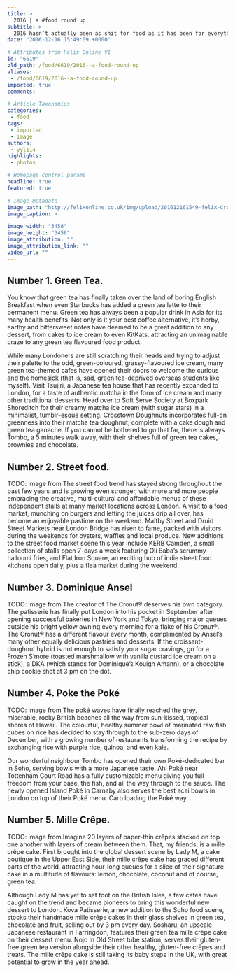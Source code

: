 ```yaml
---
title: >
  2016 | a #food round up
subtitle: >
  2016 hasn’t actually been as shit for food as it has been for everything else. felix examines the top 5 food trends of 2016 – everything from Poké, a raw fish salad, to giant crepe layer cakes.
date: "2016-12-16 15:49:09 +0000"

# Attributes from Felix Online V1
id: "6619"
old_path: /food/6619/2016--a-food-round-up
aliases:
 - /food/6619/2016--a-food-round-up
imported: true
comments:

# Article Taxonomies
categories:
 - food
tags:
 - imported
 - image
authors:
 - yyl114
highlights:
 - photos

# Homepage control params
headline: true
featured: true

# Image metadata
image_path: "http://felixonline.co.uk/img/upload/201612161549-felix-Crosstown Doughnuts Matcha.jpg"
image_caption: >

image_width: "3456"
image_height: "3456"
image_attribution: ""
image_attribution_link: ""
video_url: ""
---
```


## Number 1. Green Tea.
You know that green tea has finally taken over the land of boring English Breakfast when even Starbucks has added a green tea latte to their permanent menu. Green tea has always been a popular drink in Asia for its many health benefits. Not only is it your best coffee alternative, it’s herby, earthy and bittersweet notes have deemed to be a great addition to any dessert, from cakes to ice cream to even KitKats, attracting an unimaginable craze to any green tea flavoured food product.

While many Londoners are still scratching their heads and trying to adjust their palette to the odd, green-coloured, grassy-flavoured ice cream, many green tea-themed cafes have opened their doors to welcome the curious and the homesick (that is, sad, green tea-deprived overseas students like myself). Visit Tsujiri, a Japanese tea house that has recently expanded to London, for a taste of authentic matcha in the form of ice cream and many other traditional desserts. Head over to Soft Serve Society at Boxpark Shoreditch for their creamy matcha ice cream (with sugar stars) in a minimalist, tumblr-esque setting. Crosstown Doughnuts incorporates full-on greenness into their matcha tea doughnut, complete with a cake dough and green tea ganache.
If you cannot be bothered to go that far, there is always Tombo, a 5 minutes walk away, with their shelves full of green tea cakes, brownies and chocolate.
## Number 2. Street food.
TODO: image from
The street food trend has stayed strong throughout the past few years and is growing even stronger, with more and more people embracing the creative, multi-cultural and affordable menus of these independent stalls at many market locations across London. A visit to a food market, munching on burgers and letting the juices drip all over, has become an enjoyable pastime on the weekend. Maltby Street and Druid Street Markets near London Bridge has risen to fame, packed with visitors during the weekends for oysters, waffles and local produce.
New additions to the street food market scene this year include KERB Camden, a small collection of stalls open 7-days a week featuring Oli Baba’s scrummy halloumi fries, and Flat Iron Square, an exciting hub of indie street food kitchens open daily, plus a flea market during the weekend.
## Number 3. Dominique Ansel
TODO: image from
The creator of The Cronut® deserves his own category. The patisserie has finally put London into his pocket in September after opening successful bakeries in New York and Tokyo, bringing major queues outside his bright yellow awning every morning for a flake of his Cronut®.
The Cronut® has a different flavour every month, complimented by Ansel’s many other equally delicious pastries and desserts. If the croissant-doughnut hybrid is not enough to satisfy your sugar cravings, go for a Frozen S’more (toasted marshmallow with vanilla custard ice cream on a stick), a DKA (which stands for Dominique’s Kouign Amann), or a chocolate chip cookie shot at 3 pm on the dot.
## Number 4. Poke the Poké
TODO: image from
The poké waves have finally reached the grey, miserable, rocky British beaches all the way from sun-kissed, tropical shores of Hawaii. The colourful, healthy summer bowl of marinated raw fish cubes on rice has decided to stay through to the sub-zero days of December, with a growing number of restaurants transforming the recipe by exchanging rice with purple rice, quinoa, and even kale.

Our wonderful neighbour Tombo has opened their own Poké-dedicated bar in Soho, serving bowls with a more Japanese taste. Ahi Poké near Tottenham Court Road has a fully customizable menu giving you full freedom from your base, the fish, and all the way through to the sauce. The newly opened Island Poké in Carnaby also serves the best acai bowls in London on top of their Poké menu. Carb loading the Poké way.
## Number 5. Mille Crêpe.
TODO: image from
Imagine 20 layers of paper-thin crêpes stacked on top one another with layers of cream between them. That, my friends, is a mille crêpe cake.
First brought into the global dessert scene by Lady M, a cake boutique in the Upper East Side, their mille crêpe cake has graced different parts of the world, attracting hour-long queues for a slice of their signature cake in a multitude of flavours: lemon, chocolate, coconut and of course, green tea.

Although Lady M has yet to set foot on the British Isles, a few cafés have caught on the trend and became pioneers to bring this wonderful new dessert to London. Kova Patisserie, a new addition to the Soho food scene, stocks their handmade mille crêpe cakes in their glass shelves in green tea, chocolate and fruit, selling out by 3 pm every day. Sosharu, an upscale Japanese restaurant in Farringdon, features their green tea mille crêpe cake on their dessert menu. Nojo in Old Street tube station, serves their gluten-free green tea version alongside their other healthy, gluten-free crêpes and treats. The mille crêpe cake is still taking its baby steps in the UK, with great potential to grow in the year ahead.
